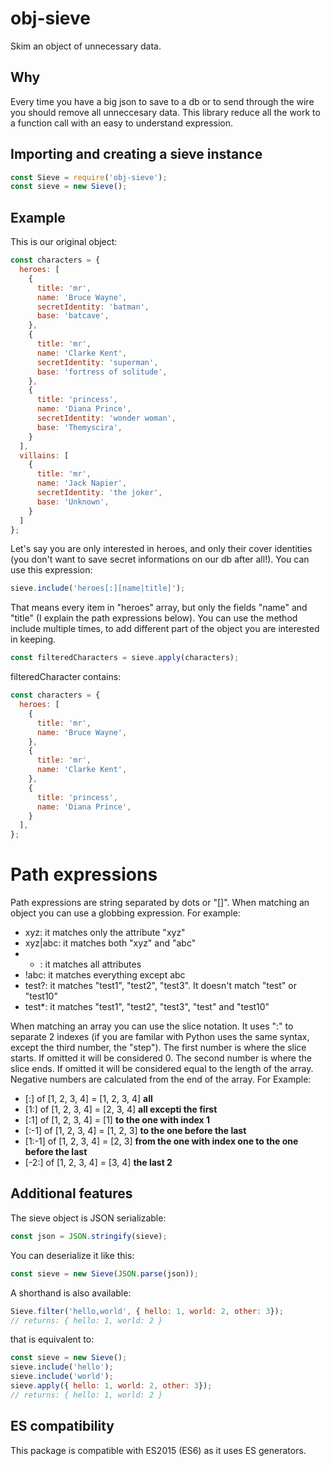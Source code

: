 obj-sieve
=========
Skim an object of unnecessary data.

Why
---
Every time you have a big json to save to a db or to send through the wire you should remove all unneccesary data. This library reduce all the work to a function call with an easy to understand expression.

Importing and creating a sieve instance
---------------------------------------
```js
const Sieve = require('obj-sieve');
const sieve = new Sieve();
```

Example
-------
This is our original object:
```js
const characters = {
  heroes: [
    {
      title: 'mr',
      name: 'Bruce Wayne',
      secretIdentity: 'batman',
      base: 'batcave',
    },
    {
      title: 'mr',
      name: 'Clarke Kent',
      secretIdentity: 'superman',
      base: 'fortress of solitude',
    },
    {
      title: 'princess',
      name: 'Diana Prince',
      secretIdentity: 'wonder woman',
      base: 'Themyscira',
    }
  ],
  villains: [
    {
      title: 'mr',
      name: 'Jack Napier',
      secretIdentity: 'the joker',
      base: 'Unknown',
    }    
  ]
};
```
Let's say you are only interested in heroes, and only their cover identities (you don't want to save secret informations on our db after all!).
You can use this expression:
```js
sieve.include('heroes[:][name|title]');
```
That means every item in "heroes" array, but only the fields "name" and "title" (I explain the path expressions below). You can use the method include multiple times, to add different part of the object you are interested in keeping.
```js
const filteredCharacters = sieve.apply(characters);
```
filteredCharacter contains:
```js
const characters = {
  heroes: [
    {
      title: 'mr',
      name: 'Bruce Wayne',
    },
    {
      title: 'mr',
      name: 'Clarke Kent',
    },
    {
      title: 'princess',
      name: 'Diana Prince',
    }
  ],
};
```

Path expressions
================
Path expressions are string separated by dots or "[]".
When matching an object you can use a globbing expression. For example:
* xyz: it matches only the attribute "xyz"
* xyz|abc: it matches both "xyz" and "abc"
* * : it matches all attributes
* !abc: it matches everything except abc
* test?: it matches "test1", "test2", "test3". It doesn't match "test" or "test10"
* test*: it matches "test1", "test2", "test3", "test" and "test10"

When matching an array you can use the slice notation. It uses ":" to separate 2 indexes (if you are familar with Python uses the same syntax, except the third number, the "step").
The first number is where the slice starts. If omitted it will be considered 0.
The second number is where the slice ends. If omitted it will be considered equal to the length of the array.
Negative numbers are calculated from the end of the array.
For Example:
* [:] of [1, 2, 3, 4] = [1, 2, 3, 4] **all**
* [1:] of [1, 2, 3, 4] = [2, 3, 4] **all excepti the first**
* [:1] of [1, 2, 3, 4] = [1] **to the one with index 1**
* [:-1] of [1, 2, 3, 4] = [1, 2, 3] **to the one before the last**
* [1:-1] of [1, 2, 3, 4] = [2, 3] **from the one with index one to the one before the last**
* [-2:] of [1, 2, 3, 4] = [3, 4] **the last 2**

Additional features
-------------------
The sieve object is JSON serializable:
```js
const json = JSON.stringify(sieve);
```
You can deserialize it like this:
```js
const sieve = new Sieve(JSON.parse(json));
```
A shorthand is also available:
```js
Sieve.filter('hello,world', { hello: 1, world: 2, other: 3});
// returns: { hello: 1, world: 2 }
```
that is equivalent to:
```js
const sieve = new Sieve();
sieve.include('hello');
sieve.include('world');
sieve.apply({ hello: 1, world: 2, other: 3});
// returns: { hello: 1, world: 2 }
```

ES compatibility
----------------
This package is compatible with ES2015 (ES6) as it uses ES generators.

